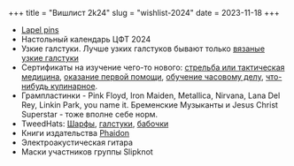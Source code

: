 +++
title = "Вишлист 2k24"
slug = "wishlist-2024"
date = 2023-11-18
+++

* [Lapel pins](https://friendfunction.ru/shop/znachki-tatu-patchi/)
* Настольный календарь ЦФТ 2024
* Узкие галстуки. Лучше узких галстуков бывают только [вязаные узкие галстуки](https://shop.bowandtie.ru/galstuki/stil-galstukov/vyazanye-galstuki/)
* Сертификаты на изучение чего-то нового: [стрельба или тактическая медицина](http://risk-training.pro/calendar), [оказание первой помощи](https://www.redcross.ru/activity/first_aid/), [обучение часовому делу](https://watchschool.ru/), [что-нибудь кулинарное](https://novikovschool.com/school/direction/online).
* Грампластинки - Pink Floyd, Iron Maiden, Metallica, Nirvana, Lana Del Rey, Linkin Park, you name it. Бременские Музыканты и Jesus Christ Superstar - тоже вполне себе норм. 
* TweedHats: [Шарфы](https://tweedhat.ru/cat/scarves), [галстуки](https://tweedhat.ru/cat/accessories), [бабочки](https://tweedhat.ru/cat/accessories)
* Книги издательства [Phaidon](https://www.ozon.ru/category/knigi-16500/?category_was_predicted=true&deny_category_prediction=true&from_global=true&text=phaidon)
* Электроакустическая гитара
* Маски участников группы Slipknot
